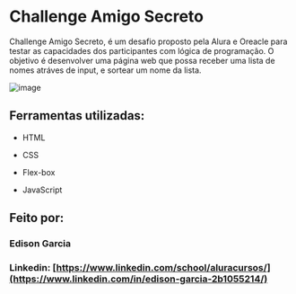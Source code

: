 # Challenge Amigo Secreto
Challenge Amigo Secreto, é um desafio proposto pela Alura e Oreacle para testar as capacidades dos participantes com lógica de programação.
O objetivo é desenvolver uma página web que possa receber uma lista de nomes atráves de input, e sortear um nome da lista.

![image]([https://user-images.githubusercontent.com/77756047/211304452-220fedf0-f91b-490f-8a65-a60ce860bc5c.png](https://github.com/egarcia53/challenge-amigo-secreto/blob/main/assets/challenge_amigo_alura_one.JPG))

## Ferramentas utilizadas:

* HTML

* CSS

* Flex-box

* JavaScript 

## Feito por:

### Edison Garcia

### Linkedin: [https://www.linkedin.com/school/aluracursos/](https://www.linkedin.com/in/edison-garcia-2b1055214/)
